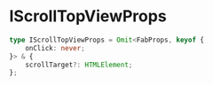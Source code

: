 # IScrollTopViewProps

```ts
type IScrollTopViewProps = Omit<FabProps, keyof {
    onClick: never;
}> & {
    scrollTarget?: HTMLElement;
};
```


